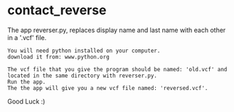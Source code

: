 # contact_reverse

The app reverser.py, replaces display name and last name with each other in a '.vcf' file.

    You will need python installed on your computer.
    download it from: www.python.org

    The vcf file that you give the program should be named: 'old.vcf' and located in the same directory with reverser.py.
    Run the app.
    The the app will give you a new vcf file named: 'reversed.vcf'.

Good Luck :)
